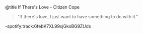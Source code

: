 @title If There's Love - Citizen Cope

> "If there's love, I just want to have something to do with it."

-spotify:track:6febK7XL99xjGkoBG9ZUds